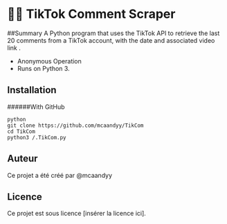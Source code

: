 # 📱💬 TikTok Comment Scraper

##Summary
A Python program that uses the TikTok API to retrieve the last 20 comments from a TikTok account, with the date and associated video link .
- Anonymous Operation
- Runs on Python 3.

## Installation
######With GitHub

```
python
git clone https://github.com/mcaandyy/TikCom
cd TikCom
python3 /.TikCom.py
```

## Auteur

Ce projet a été créé par @mcaandyy

## Licence

Ce projet est sous licence [insérer la licence ici].


   

